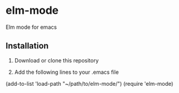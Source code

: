 elm-mode
========

Elm mode for emacs

## Installation

1. Download or clone this repository

2. Add the following lines to your .emacs file

  (add-to-list 'load-path "~/path/to/elm-mode/")
  (require 'elm-mode)
